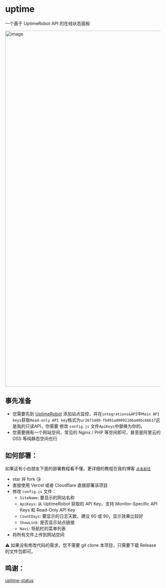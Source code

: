 # uptime

一个基于 UptimeRobot API 的在线状态面板

<img width="1152" alt="image" src="https://user-images.githubusercontent.com/25887822/178935137-6d23521d-5894-4fb8-922d-3575be4f7abc.png">

## 事先准备

- 您需要先到 [UptimeRobot](https://uptimerobot.com/ "UptimeRobot") 添加站点监控，并在`integrations&API`中`Main API keys`获取`Read-only API key`格式为`ur2671488-fb491a80091166a48bc66b17`这是我的只读API，你需要 修改 `config.js` 文件`ApiKeys`中替换为你的。
- 您需要拥有一个网站空间，常见的 Nginx / PHP 等空间即可，甚至是阿里云的 OSS 等纯静态空间也行

## 如何部署：
如果这有小白朋友下面的部署教程看不懂，更详细的教程在我的博客 [ `点击前往`](https://blog.001315.xyz/p/62)
- star 并 fork 😘
- 直接使用 Vercel 或者 Cloudflare 直接部署该项目
- 修改 `config.js` 文件：
   - `SiteName`: 要显示的网站名称
   - `ApiKeys`: 从 UptimeRobot 获取的 API Key，支持 Monitor-Specific API Keys 和 Read-Only API Key
   - `CountDays`: 要显示的日志天数，建议 60 或 90，显示效果比较好
   - `ShowLink`: 是否显示站点链接
   - `Navi`: 导航栏的菜单列表
- 将所有文件上传到网站空间

⚠️ 如果没有修改代码的需求，您不需要 git clone 本项目，只需要下载 Release 的文件包即可。

## 鸣谢：

 [uptime-status](https://github.com/yb/uptime-status/ "uptime-status")
